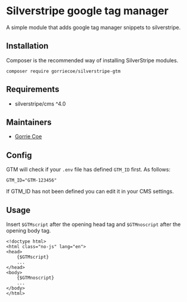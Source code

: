 # Silverstripe google tag manager
A simple module that adds google tag manager snippets to silverstripe.

## Installation
Composer is the recommended way of installing SilverStripe modules.
```
composer require gorriecoe/silverstripe-gtm
```

## Requirements

- silverstripe/cms ^4.0

## Maintainers

- [Gorrie Coe](https://github.com/gorriecoe)

## Config

GTM will check if your `.env` file has defined `GTM_ID` first.  As follows:

```
GTM_ID="GTM-123456"
```

If GTM_ID has not been defined you can edit it in your CMS settings.

## Usage
Insert `$GTMscript` after the opening head tag and `$GTMnoscript` after the opening body tag.
```
<!doctype html>
<html class="no-js" lang="en">
<head>
	{$GTMscript}
	...
</head>
<body>
	{$GTMnoscript}
	...
</body>
</html>
```
